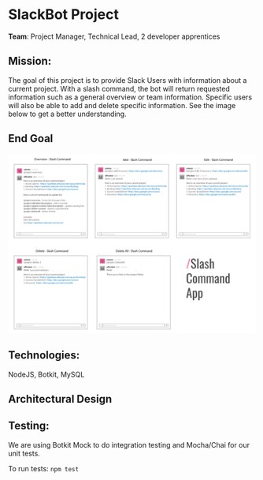 # SlackBot Project

**Team**: Project Manager, Technical Lead, 2 developer apprentices

## Mission:

The goal of this project is to provide Slack Users with information about a current
project. With a slash command, the bot will return requested information such as a
general overview or team information. Specific users will also be able to add and
delete specific information. See the image below to get a better understanding.

## End Goal
![Project Bot End Result](Images/slash.png)

## Technologies:
NodeJS, Botkit, MySQL

## Architectural Design

## Testing:

We are using Botkit Mock to do integration testing and Mocha/Chai for our unit tests.

To run tests: `npm test`
